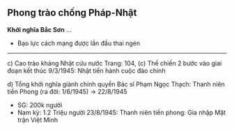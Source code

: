 ## Phong trào chống Pháp-Nhật
**Khởi nghĩa Bắc Sơn**
...
- Bạo lực cách mạng được lần đầu thai ngén
---
c) Cao trào kháng Nhật cứu nước
Trang: 104, (c)
Thế chiến 2 bước vào giai đoạn kết thúc
9/3/1945: Nhật tiến hành cuộc đảo chính

d) Tổng khởi nghĩa giành chính quyền
Bác sĩ Phạm Ngọc Thạch: Thanh niên tiền Phong (ra đời: 1/6/1945)
-> 22/8/1945
- SG: 200k người
- Nam kỳ: 1.2 Triệu người
23/8/1945: Thanh niên tiền phong: Gia nhập Mặt trận Việt Minh
